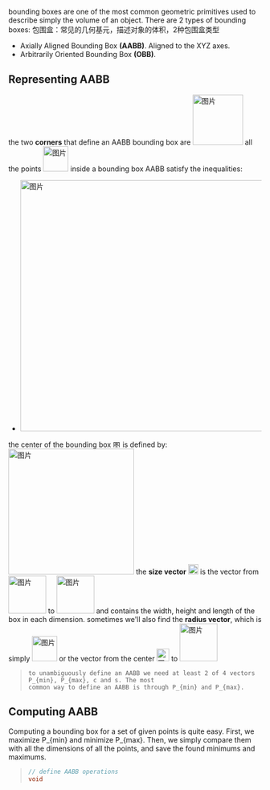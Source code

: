 bounding boxes are one of the most common geometric primitives used to describe simply the volume of an object. There are 2 types of bounding boxes:
包围盒：常见的几何基元，描述对象的体积，2种包围盒类型
- Axially Aligned Bounding Box **(AABB)**. Aligned to the XYZ axes.
- Arbitrarily Oriented Bounding Box **(OBB)**.


## Representing AABB
the two **corners** that define an AABB bounding box are <img width="100" alt="图片" src="https://user-images.githubusercontent.com/31954987/227773239-a0d4cc6e-7fca-4cb5-a85c-6bc175fd796c.png"> all the points <img width="50" alt="图片" src="https://user-images.githubusercontent.com/31954987/227773286-a3cc13cd-d522-4497-9e60-fb144ff20f73.png"> inside a bounding box AABB satisfy the inequalities:

- <img width="500" alt="图片" src="https://user-images.githubusercontent.com/31954987/227773608-f40691e3-ad0a-413a-b693-ed6ea81b8d06.png">
the center of the bounding box <img width="15" alt="图片" src="https://user-images.githubusercontent.com/31954987/227773785-6cb11efe-6d8e-4284-a061-0d0c00df4873.png"> is defined by: <img width="250" alt="图片" src="https://user-images.githubusercontent.com/31954987/227773870-f86546ec-434d-486d-8dc1-f721531ec68a.png">
the **size vector** <img width="20" alt="图片" src="https://user-images.githubusercontent.com/31954987/227775769-e2999496-4323-4fa7-99da-3e334e9d3f5c.png">
 is the vector from <img width="75" alt="图片" src="https://user-images.githubusercontent.com/31954987/227774682-bec1936b-d4e1-4430-85d8-4abe431ad778.png"> to <img width="75" alt="图片" src="https://user-images.githubusercontent.com/31954987/227775562-ef2a58b3-0d96-4342-9c32-1b4f311699ed.png">
 and contains the width, height and length of the box in each dimension. sometimes we'll also find the **radius vector**, which is simply <img width="50" alt="图片" src="https://user-images.githubusercontent.com/31954987/227775639-f57a2a32-4f57-49b7-9ff8-ba4ab78fea8d.png">
 or the vector from the center <img width="25" alt="图片" src="https://user-images.githubusercontent.com/31954987/227775690-49e4dd33-e7b5-4cc4-bf52-8cac0c48c6af.png">
to <img width="75" alt="图片" src="https://user-images.githubusercontent.com/31954987/227775562-ef2a58b3-0d96-4342-9c32-1b4f311699ed.png">

> ```
> to unambiguously define an AABB we need at least 2 of 4 vectors P_{min}, P_{max}, c and s. The most 
> common way to define an AABB is through P_{min} and P_{max}.
> ```

## Computing AABB
Computing a bounding box for a set of given points is quite easy. First, we maximize P_{min} and minimize P_{max}. Then, we simply compare them with all the dimensions of all the points, and save the found minimums and maximums.

> ``` C
> // define AABB operations 
> void 
> ```
